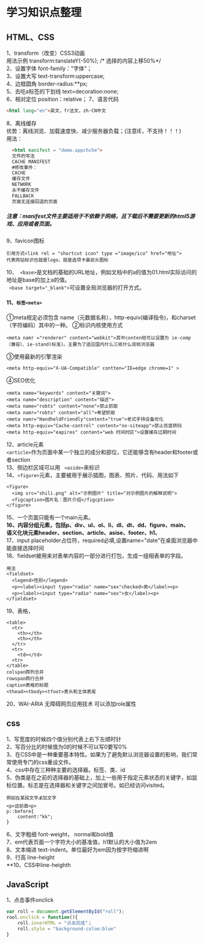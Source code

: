 # 学习知识点整理
## HTML、CSS

1、transform（改变）CSS3动画<br>
   用法示例
   transform:tanslateY(-50%);
   /* 选择的内容上移50%*/<br>
2、设置字体 font-family："字体"；<br>
3、设置大写 text-transform:uppercase;<br>
4、边框圆角 border-radius:**px; <br>
5、去吃a标签的下划线 text=decoration:none; <br>
6、相对定位 position：relative；
7、语言代码 
```html
<html lang="en">英文，fr法文，zh-CN中文
```
8、离线缓存<br>
优势：离线浏览、加载速度快、减少服务器负载；(注意IE，不支持！！！)<br>
用法：
```html
  <html manifest = "demo.appchche">
  文件的写法
  CACHE MANIFEST
  #修改事件：
  CACHE
  缓存文件
  NETWORK
  永不缓存文件
  FALLBACK
  页面无连接回退的页面
```
##### 注意：manifest文件主要适用于不依赖于网络，且下载后不需要更新的html5游戏、应用或者页面。
9、favicon图标
```
引用方式<link rel = "shortcut icon" type ="image/ico" href="地址">
代表网站标识也就是logo，就是选项卡最前头图标
```
10、``` <base>```是文档的基础的URL地址，例如文档中的a的值为01.html实际访问的地址是base的加上a的值。<br>
``` <base target="_blank">```可设置全局浏览器的打开方式。<br>
#### 11、```标签<meta>```
①meta规定必须包含 name（元数据名称），http-equiv(编译指令)，和charset（字符编码）其中的一种。
②标识内核使用方式 
```
<meta namr ="renderer" content="webkit">其中conten他可以设置为 ie-comp（兼容）、ie-stand(标准)。主要为了适应国内什么三核什么双核浏览器
```
③使用最新的引擎渲染
```
<meta http-equiv="X-UA-Compatible" contten="IE=edge chrome=1" >
```
④SEO优化
```
<meta name="keywords" content="关键词">
<meta name="description" content="描述">
<meta name="robts" content="none">禁止抓取
<meta namr="robts" content="all">希望抓取
<meta namr="HandheldFriendly"content="true">老式手持设备优化
<meta http-equiv="Cache-control" content="no-siteapp">禁止百度转码
<meta http-equiv="eapires" content="web 时间时区">设置缓存过期时间
```
12、article元素<br>
```<article>```作为页面中某一个独立的成分和部位，它还能够含有header和footer或者section <br>
13、侧边栏区域可以用 ``` <aside>```来标识<br>
14、```<figure>```元素，主要被用于展示插图，图表、照片、代码、用法如下
```
<figure>
  <img src="shili.png" alt="示例图片" title="对示例图片的解释说明">
  <figcaption>图片名：图片介绍</figcption>
</figure>
```
15、一个页面只能有一个main元素。<br>
**16、内容分组元素，包括p、div、ul、ol、li、dl、dt、dd、figure、main、 <br>
 语义化块元素header、section、article、asise、footer、h1、**<br>
17、input placeholder占位符，required必填,设置name="date"在桌面浏览器中能直接选择时间<br>
18、fieldset被用来对表单内容的一部分进行打包，生成一组相表单的字段。
``` 
用法
<fieldset>
  <legend>性别</legend>
  <p><label><input type="radio" name="sex"checked>男</label><p>
  <p><label><input type="radio" name="sex">女</label><p>
</fieldset>
```
19、表格，
```
<table>
  <tr>
    <th></th>
    <th></th>
  </tr>
  <tr>
    <td></td>
  <tr>
</table>
colspan跨列合并
rowspan跨行合并
caption表格的标题
<thead><tbody><tfoot>表头和主体表尾
```
20、WAI-ARIA 无障碍网页应用技术 可以添加role属性
## css
1、写宽度的时候四个值分别代表上右下左顺时针<br>
2、写百分比的时候值为0的时候不可以写0要写0%<br>
3、在CSS中是一种重要基本特性。如果为了避免默认浏览器设置的影响，我们常常使用专门的css重设文件。<br>
4、css中存在三种种主要的选择器。标签、类、id <br>
5、伪类是在之前的选择器的基础上，加上一些用于指定元素状态的关键字，如鼠标位置。标志是在选择器和关键字之间加冒号。如已经访问visited。
```
例如在某段文字💰加文字
<p>这前面<p>
p::before{
    content:"kk";
}
```
6、文字粗细 font-weight， normal和bold值<br>
7、em代表页面一个字符大小的基准值，h1默认的大小值为2em<br>
8、文本缩进 text-indent。单位最好为em因为按字符缩进啊<br>
9、行高 line-height<br>
**10、CSS中line-heighth
## JavaScript
1、点击事件onclick <br>
```javascript
var roll = document.getElementById("roll");
rool.onclick = function(){
    roll.innerHTML = "点击完成"；
    roll.style = "background-coloe:blue"
}
```
